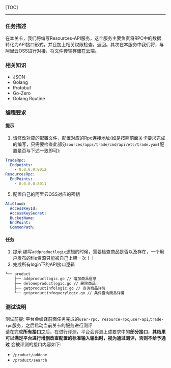 [TOC]

---
### 任务描述
在本关卡，我们将编写Resources-API服务，这个服务主要负责将RPC中的数据转化为API接口形式，并且加上相关权限检查，返回。其次在本服务中我们将，与阿里云OSS进行对接，将文件传输存储在云端。
### 相关知识
- JSON
- Golang
- Protobuf
- Go-Zero
- Golang Routine


### 编程要求
#### 提示
1. 请修改对应的配置文件，配置对应的Rpc连接地址(如是按照前面关卡要求完成的编写，只需要检查此部分`sources/apps/trade/cmd/api/etc/trade.yaml`配置是否与下述一致即可):
```yaml
TradeRpc:
  Endpoints:
    - 0.0.0.0:8012
ResourcesRpc:
  EndPoints:
    - 0.0.0.0:8011
```
5. 配置自己的阿里云OSS对应的密钥
```yaml
AliCloud:
  AccessKeyId: 
  AccessKeySecret: 
  BucketName: 
  EndPoint:
  CommonPath:
```
#### 任务
1. 提示
编写`addproductlogic`逻辑的时候，需要检查商品是否以及存在，一个用户发布的file资源只能被自己上架一次！！
2. 完成所有login下的API接口逻辑
```txt
└── product
    ├── addproductlogic.go // 增加商品信息
    ├── deloneproductlogic.go // 删除商品
    ├── getproductinfologic.go // 查询商品详情
    └── getproductinfoquerylogic.go // 条件查询商品详情
```

### 测试说明
测试前提: 平台会编译前面任务完成的`user-rpc`、`resource-rpc`,`user-api`,`trade-rpc`服务，之后启动当前关卡的服务进行测评<br>
请在完成**所有接口**之后，在进行评测，平台会评测上述要求中的**部分接口**，**其结果可以满足平台进行增删改查配置的标准输入输出时，视为通过测评，否则不给予通过**
会被评测的接口内容如下:
- `/product/addone`
- `/product/search`